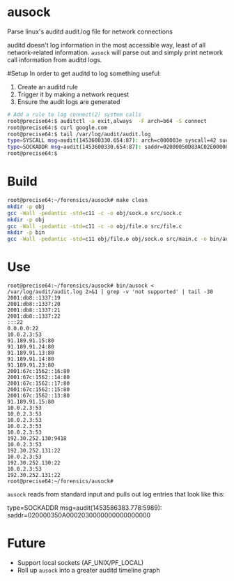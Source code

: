 # ausock
Parse linux's auditd audit.log file for network connections

auditd doesn't log information in the most accessible way, least of all network-related information. `ausock` will parse out and simply print network call information from auditd logs.

#Setup
In order to get auditd to log something useful:

1. Create an auditd rule
2. Trigger it by making a network request
3. Ensure the audit logs are generated

```bash
# Add a rule to log connect(2) system calls
root@precise64:$ auditctl -a exit,always  -F arch=b64 -S connect
root@precise64:$ curl google.com
root@precise64:$ tail /var/log/audit/audit.log
type=SYSCALL msg=audit(1453600330.654:87): arch=c000003e syscall=42 success=no exit=-115 a0=3 a1=7ffd66128d00 a2=10 a3=7ffd66128920 items=0 ppid=3525 pid=3703 auid=4294967295 uid=0 gid=0 euid=0 suid=0 fsuid=0 egid=0 sgid=0 fsgid=0 tty=pts0 ses=4294967295 comm="curl" exe="/usr/bin/curl" key=(null)
type=SOCKADDR msg=audit(1453600330.654:87): saddr=02000050D83AC02E0000000000000000
root@precise64:$
```
# Build
```bash
root@precise64:~/forensics/ausock# make clean
mkdir -p obj
gcc -Wall -pedantic -std=c11 -c -o obj/sock.o src/sock.c
mkdir -p obj
gcc -Wall -pedantic -std=c11 -c -o obj/file.o src/file.c
mkdir -p bin
gcc -Wall -pedantic -std=c11 obj/file.o obj/sock.o src/main.c -o bin/ausock
```

# Use
```
root@precise64:~/forensics/ausock# bin/ausock < /var/log/audit/audit.log 2>&1 | grep -v 'not supported' | tail -30
2001:db8::1337:19
2001:db8::1337:20
2001:db8::1337:21
2001:db8::1337:22
:::22
0.0.0.0:22
10.0.2.3:53
91.189.91.15:80
91.189.91.24:80
91.189.91.13:80
91.189.91.14:80
91.189.91.23:80
2001:67c:1562::16:80
2001:67c:1562::14:80
2001:67c:1562::17:80
2001:67c:1562::15:80
2001:67c:1562::13:80
91.189.91.15:80
10.0.2.3:53
10.0.2.3:53
10.0.2.3:53
10.0.2.3:53
10.0.2.3:53
192.30.252.130:9418
10.0.2.3:53
192.30.252.131:22
10.0.2.3:53
192.30.252.130:22
10.0.2.3:53
192.30.252.131:22
root@precise64:~/forensics/ausock#
```

`ausock` reads from standard input and pulls out log entries that look like this:

 type=SOCKADDR msg=audit(1453586383.778:5989): saddr=020000350A0002030000000000000000
 
# Future
* Support local sockets (AF_UNIX/PF_LOCAL)
* Roll up `ausock` into a greater auditd timeline graph
